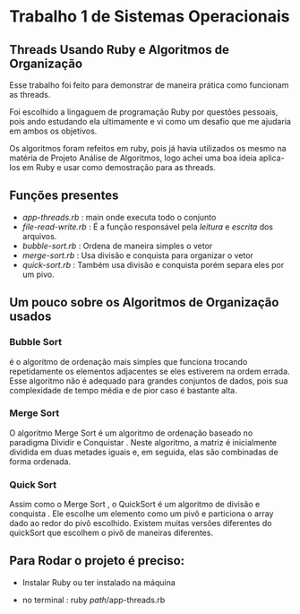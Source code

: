 
# Trabalho 1 de Sistemas Operacionais 
## Threads Usando Ruby e Algoritmos de Organização


Esse trabalho foi feito para demonstrar de maneira prática como funcionam
as threads. 

Foi escolhido a lingaguem de programação Ruby por questões pessoais, pois ando estudando ela ultimamente e
vi como um desafio que me ajudaria em ambos os objetivos. 

Os algoritmos foram refeitos em ruby, pois já havia utilizados os mesmo na matéria de Projeto Análise de Algoritmos,
logo achei uma boa ideia aplica-los em Ruby e usar como demostração para as threads.




## Funções presentes
 
- *app-threads.rb* : main onde executa todo o conjunto
- *file-read-write.rb* : É a função responsável pela *leitura* e *escrita* dos arquivos.
- *bubble-sort.rb* : Ordena de maneira simples o vetor 
- *merge-sort.rb* : Usa divisão e conquista para organizar o vetor
- *quick-sort.rb* : Também usa divisão e conquista porém separa eles por um pivo.



## Um pouco sobre os Algoritmos de Organização usados 

### Bubble Sort

é o algoritmo de ordenação mais simples que funciona trocando repetidamente os elementos adjacentes se eles estiverem na ordem errada. Esse algoritmo não é adequado para grandes conjuntos de dados, pois sua complexidade de tempo média e de pior caso é bastante alta.

### Merge Sort

O algoritmo Merge Sort é um algoritmo de ordenação baseado no paradigma Dividir e Conquistar . Neste algoritmo, a matriz é inicialmente dividida em duas metades iguais e, em seguida, elas são combinadas de forma ordenada.

### Quick Sort

Assim como o Merge Sort , o QuickSort é um algoritmo de divisão e conquista . Ele escolhe um elemento como um pivô e particiona o array dado ao redor do pivô escolhido. Existem muitas versões diferentes do quickSort que escolhem o pivô de maneiras diferentes. 


## Para Rodar o projeto é preciso: 


- Instalar Ruby ou ter instalado na máquina

- no terminal : ruby *path*/app-threads.rb
    